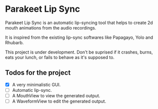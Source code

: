 # Parakeet Lip Sync

Parakeet Lip Sync is an automatic lip-syncing tool that helps to create 2d mouth animations from the audio recordings.  

It is inspired from the existing lip-sync softwares like Papagayo, Yolo and Rhubarb.

This project is under development. Don't be suprised if it crashes, burns, eats your lunch, or fails to behave as it's supposed to.

## Todos for the project

- [x] A very minimalistic GUI.
- [ ] Automatic lip-sync.
- [ ] A MouthView to view the generated output.
- [ ] A WaveformView to edit the generated output.
